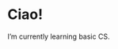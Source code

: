 <h1> Ciao! </h1>
I’m currently learning basic CS.

<!---
fedoloo/fedoloo is a ✨ special ✨ repository because its `README.md` (this file) appears on your GitHub profile.
You can click the Preview link to take a look at your changes.
--->

